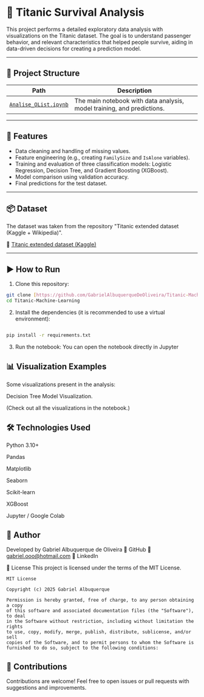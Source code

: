 # 🚢 Titanic Survival Analysis

This project performs a detailed exploratory data analysis with visualizations on the Titanic dataset. The goal is to understand passenger behavior, and relevant characteristics that helped people survive, aiding in data-driven decisions for creating a prediction model.

---

## 📁 Project Structure

| Path | Description |
|---|---|
| [`Analise_OList.ipynb`]([https://github.com/GabrielAlbuquerqueDeOliveira/E-commerce-Olist-Data-Analysis/blob/main/Analise_OList_original.ipynb](https://github.com/GabrielAlbuquerqueDeOliveira/Titanic-ML-Classification-Model/blob/main/Titanic_Machine_Learning.ipynb)) | The main notebook with data analysis, model training, and predictions. |

---

## 🚀 Features

-   Data cleaning and handling of missing values.
-   Feature engineering (e.g., creating `FamilySize` and `IsAlone` variables).
-   Training and evaluation of three classification models: Logistic Regression, Decision Tree, and Gradient Boosting (XGBoost).
-   Model comparison using validation accuracy.
-   Final predictions for the test dataset.

---

## 📦 Dataset

The dataset was taken from the repository "Titanic extended dataset (Kaggle + Wikipedia)".

🔗 [Titanic extended dataset (Kaggle)](https://www.kaggle.com/datasets/pavlofesenko/titanic-extended)

---

## ▶️ How to Run

1.  Clone this repository:
```bash
git clone [https://github.com/GabrielAlbuquerqueDeOliveira/Titanic-Machine-Learning.git](https://github.com/GabrielAlbuquerqueDeOliveira/Titanic-Machine-Learning.git)
cd Titanic-Machine-Learning
```
2. Install the dependencies (it is recommended to use a virtual environment):
```bash

pip install -r requirements.txt
```

3. Run the notebook:
You can open the notebook directly in Jupyter

## 📊 Visualization Examples
Some visualizations present in the analysis:

Decision Tree Model Visualization.

(Check out all the visualizations in the notebook.)

## 🛠️ Technologies Used
Python 3.10+

Pandas

Matplotlib

Seaborn

Scikit-learn

XGBoost

Jupyter / Google Colab

## 👤 Author
Developed by Gabriel Albuquerque de Oliveira
🔗 GitHub
📧 gabriel.ooo@hotmail.com
💼 LinkedIn

📄 License
This project is licensed under the terms of the MIT License.

```
MIT License

Copyright (c) 2025 Gabriel Albuquerque

Permission is hereby granted, free of charge, to any person obtaining a copy
of this software and associated documentation files (the "Software"), to deal
in the Software without restriction, including without limitation the rights
to use, copy, modify, merge, publish, distribute, sublicense, and/or sell
copies of the Software, and to permit persons to whom the Software is
furnished to do so, subject to the following conditions:
```

## 🤝 Contributions
Contributions are welcome!
Feel free to open issues or pull requests with suggestions and improvements.
